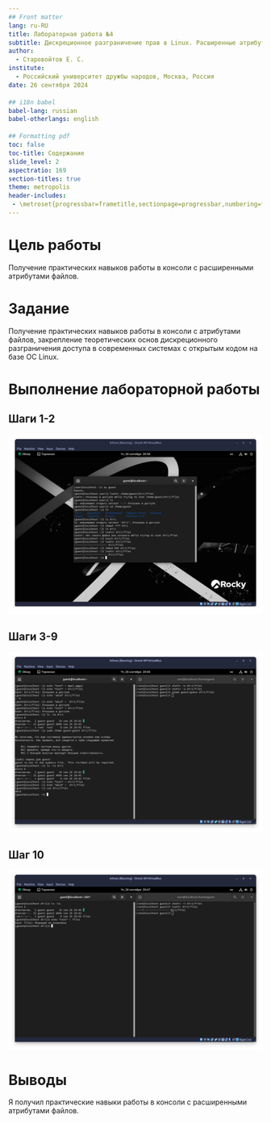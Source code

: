 ```yaml
---
## Front matter
lang: ru-RU
title: Лабораторная работа №4
subtitle: Дискреционное разграничение прав в Linux. Расширенные атрибуты
author:
  - Старовойтов Е. С.
institute:
  - Российский университет дружбы народов, Москва, Россия
date: 26 сентября 2024

## i18n babel
babel-lang: russian
babel-otherlangs: english

## Formatting pdf
toc: false
toc-title: Содержание
slide_level: 2
aspectratio: 169
section-titles: true
theme: metropolis
header-includes:
 - \metroset{progressbar=frametitle,sectionpage=progressbar,numbering=fraction}
---
```



# Цель работы
Получение практических навыков работы в консоли с расширенными
атрибутами файлов.

# Задание
Получение практических навыков работы в консоли с атрибутами файлов, закрепление теоретических основ дискреционного разграничения доступа в современных системах с открытым кодом на базе ОС Linux.


# Выполнение лабораторной работы
## Шаги 1-2
![](image/1_2.png)

## Шаги 3-9
![](image/3-9.png)

## Шаг 10
![](image/10.png)



# Выводы
Я получил практические навыки работы в консоли с расширенными
атрибутами файлов.